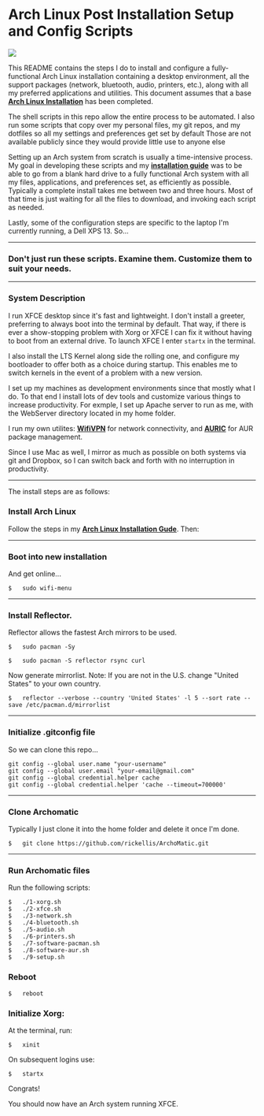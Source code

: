 # Arch Linux Post Installation Setup and Config Scripts

<img src="https://i.imgur.com/uFysgdN.png" />

This README contains the steps I do to install and configure a fully-functional Arch Linux installation containing a desktop environment, all the support packages (network, bluetooth, audio, printers, etc.), along with all my preferred applications and utilities. This document assumes that a base __[Arch Linux Installation](https://github.com/rickellis/Arch-Linux-Install-Guide)__ has been completed.

The shell scripts in this repo allow the entire process to be automated. I also run some scripts that copy over my personal files, my git repos, and my dotfiles so all my settings and preferences get set by default Those are not available publicly since they would provide little use to anyone else

Setting up an Arch system from scratch is usually a time-intensive process. My goal in developing these scripts and my __[installation guide](https://github.com/rickellis/Arch-Linux-Install-Guide)__ was to be able to go from a blank hard drive to a fully functional Arch system with all my files, applications, and preferences set, as efficiently as possible. Typically a complete install takes me between two and three hours. Most of that time is just waiting for all the files to download, and invoking each script as needed.

Lastly, some of the configuration steps are specific to the laptop I'm currently running, a Dell XPS 13. So...

---

### Don't just run these scripts. Examine them. Customize them to suit your needs.

---

### System Description
I run XFCE desktop since it's fast and lightweight. I don't install a greeter, preferring to always boot into the terminal by default. That way, if there is ever a show-stopping problem with Xorg or XFCE I can fix it without having to boot from an external drive. To launch XFCE I enter `startx` in the terminal.

I also install the LTS Kernel along side the rolling one, and configure my bootloader to offer both as a choice during startup. This enables me to switch kernels in the event of a problem with a new version.

I set up my machines as development environments since that mostly what I do. To that end I install lots of dev tools and customize various things to increase productivity. For exmple, I set up Apache server to run as me, with the WebServer directory located in my home folder.

I run my own utilites: __[WifiVPN](https://github.com/rickellis/WifiVPN)__ for network connectivity, and __[AURIC](https://github.com/rickellis/AURIC)__ for AUR package management.

Since I use Mac as well, I mirror as much as possible on both systems via git and Dropbox, so I can switch back and forth with no interruption in productivity.

---

The install steps are as follows:

### Install Arch Linux

Follow the steps in my __[Arch Linux Installation Gude](https://github.com/rickellis/Arch-Linux-Install-Guide)__. Then:

---

### Boot into new installation
And get online...

    $   sudo wifi-menu

---

### Install Reflector. 
Reflector allows the fastest Arch mirrors to be used.

    $   sudo pacman -Sy

    $   sudo pacman -S reflector rsync curl

Now generate mirrorlist. Note: If you are not in the U.S. change "United States" to your own country.

    $   reflector --verbose --country 'United States' -l 5 --sort rate --save /etc/pacman.d/mirrorlist

---

### Initialize .gitconfig file
So we can clone this repo...

    git config --global user.name "your-username"
    git config --global user.email "your-email@gmail.com"
    git config --global credential.helper cache
    git config --global credential.helper 'cache --timeout=700000'

---

### Clone Archomatic
Typically I just clone it into the home folder and delete it once I'm done.

    $   git clone https://github.com/rickellis/ArchoMatic.git

---

### Run Archomatic files
Run the following scripts:

    $   ./1-xorg.sh
    $   ./2-xfce.sh 
    $   ./3-network.sh 
    $   ./4-bluetooth.sh 
    $   ./5-audio.sh 
    $   ./6-printers.sh 
    $   ./7-software-pacman.sh
    $   ./8-software-aur.sh
    $   ./9-setup.sh

### Reboot

    $   reboot

### Initialize Xorg:
At the terminal, run:

    $   xinit

On subsequent logins use:

    $   startx


Congrats!

You should now have an Arch system running XFCE.